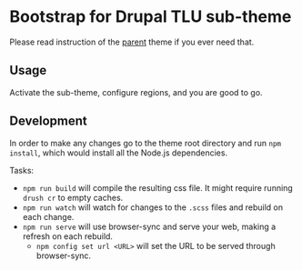 # Bootstrap for Drupal TLU sub-theme

Please read instruction of the [parent](https://www.drupal.org/project/bfd) theme if you ever need that.

## Usage

Activate the sub-theme, configure regions, and you are good to go.

## Development

In order to make any changes go to the theme root directory and run `npm install`, which would install all the Node.js
dependencies.

Tasks:

* `npm run build` will compile the resulting css file. It might require running `drush cr` to empty caches.
* `npm run watch` will watch for changes to the `.scss` files and rebuild on each change.
* `npm run serve` will use browser-sync and serve your web, making a refresh on each rebuild.
  * `npm config set url <URL>` will set the URL to be served through browser-sync.
